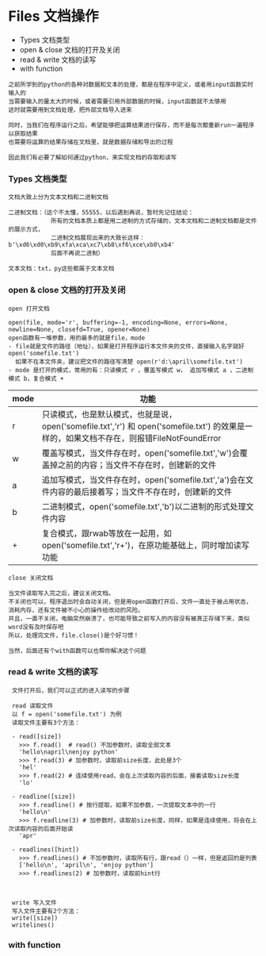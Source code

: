 # Files 文档操作

 - Types 文档类型
 - open & close 文档的打开及关闭
 - read & write 文档的读写
 - with function
 
```
之前所学到的python的各种对数据和文本的处理，都是在程序中定义，或者用input函数实时输入的
当需要输入的量太大的时候，或者需要引用外部数据的时候，input函数就不太够用
这时就需要用到文档处理，把外部文档导入进来

同时，当我们在程序运行之后，希望能够把运算结果进行保存，而不是每次都重新run一遍程序以获取结果
也需要将运算的结果存储在文档里，就是数据存储和导出的过程

因此我们有必要了解如何通过python，来实现文档的存取和读写
```
 
### Types 文档类型
    
    文档大致上分为文本文档和二进制文档
    
    二进制文档：（这个不太懂，55555，以后遇到再说，暂时先记住结论：
                所有的文档本质上都是用二进制的方式存储的，文本文档和二进制文档都是文件的展示方式，
                二进制文档展现出来的大致长这样：b'\xd6\xd0\xb9\xfa\xca\xc7\xb8\xf6\xce\xb0\xb4'
                后面不再说二进制）
    
    文本文档：txt，py这些都属于文本文档   
    
    
### open & close 文档的打开及关闭

    open 打开文档
    
    open(file, mode='r', buffering=-1, encoding=None, errors=None, newline=None, closefd=True, opener=None)
    open函数有一堆参数，用的最多的就是file，mode
    - file就是文件的路径（地址），如果是打开程序运行本文件夹的文件，直接输入名字就好  open('somefile.txt')
      如果不在本文件夹，建议把文件的路径写清楚 open(r'd:\april\somefile.txt')      
    - mode 是打开的模式，常用的有：只读模式 r ，覆盖写模式 w， 追加写模式 a ，二进制模式 b，复合模式 +

|  mode   |     功能                            |
|---------|----------------------------------------------------------|
|    r    | 只读模式，也是默认模式，也就是说，open('somefile.txt','r') 和 open('somefile.txt') 的效果是一样的，如果文档不存在，则报错FileNotFoundError |
|    w    | 覆盖写模式，当文件存在时，open('somefile.txt','w')会覆盖掉之前的内容；当文件不存在时，创建新的文件 |
|    a    | 追加写模式，当文件存在时，open('somefile.txt','a')会在文件内容的最后接着写；当文件不存在时，创建新的文件 |
|    b    | 二进制模式，open('somefile.txt','b')以二进制的形式处理文件内容                                |
|    +    | 复合模式，跟rwab等放在一起用，如open('somefile.txt','r+')，在原功能基础上，同时增加读写功能       |
    
    
    close 关闭文档
    
    当文件读取写入完之后，建议关闭文档。
    不关闭也可以，程序退出时会自动关闭，但是用open函数打开后，文件一直处于被占用状态，消耗内存，还有文件被不小心的操作给改动的风险。
    并且，一直不关闭，电脑突然崩溃了，也可能导致之前写入的内容没有被真正存储下来，类似word没有及时保存吧
    所以，处理完文件，file.close()是个好习惯！
    
    当然，后面还有个with函数可以也帮你解决这个问题   


### read & write 文档的读写

     文件打开后，我们可以正式的进入读写的步骤    
         
     read 读取文件
     以 f = open('somefile.txt') 为例
     读取文件主要有3个方法：
     
     - read([size])  
       >>> f.read()  # read() 不加参数时，读取全部文本
       'hello\napril\nenjoy python'
       >>> f.read(3) # 加参数时，读取前size长度，此处是3个
       'hel'
       >>> f.read(2) # 连续使用read，会在上次读取内容的后面，接着读取size长度
       'lo'
     
     - readline([size])
       >>> f.readline() # 按行提取，如果不加参数，一次提取文本中的一行
       'hello\n'
       >>> f.readline(3) # 加参数时，读取前size长度，同样，如果是连续使用，将会在上次读取内容的后面开始读
       'apr'
     
     - readlines([hint])
       >>> f.readlines() # 不加参数时，读取所有行，跟read（）一样，但是返回的是列表
       ['hello\n', 'april\n', 'enjoy python']
       >>> f.readlines(2) # 加参数时，读取前hint行
       
       
     
     write 写入文件
     写入文件主要有2个方法：
     write([size])
     writelines()
     

### with function


